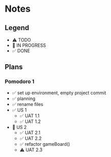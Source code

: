 # Notes

## Legend
- ⚠ TODO
- 🚧 IN PROGRESS
- ✅ DONE

## Plans
### Pomodoro 1
- ✅ set up environment, empty project commit
- ✅ planning
- ✅ rename files
- ✅ US 1
    - ✅ UAT 1.1
    - ✅ UAT 1.2
- 🚧 US 2
    - ✅ UAT 2.1
    - ✅ UAT 2.2
    - ✅ refactor gameBoard()
    - ⚠ UAT 2.3